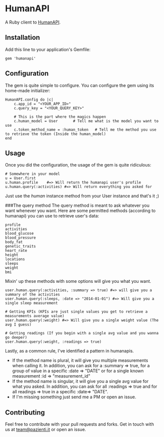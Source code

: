 # HumanAPI

A Ruby client to [HumanAPI](http://humanapi.co).

## Installation

Add this line to your application's Gemfile:

    gem 'humanapi'

## Configuration
The gem is quite simple to configure. You can configure the gem using its home-made initializer:

	HumanAPI.config do |c|
		c.app_id = "<YOUR_APP_ID>"
		c.query_key = "<YOUR_QUERY_KEY>"
		
		# This is the part where the magics happen
		c.human_model = User       # Tell me what is the model you want to use
		c.token_method_name = :human_token   # Tell me the method you use to retrieve the token (Inside the human_model)
	end

## Usage
Once you did the configuration, the usage of the gem is quite ridiculous:

	# Somewhere in your model
	u = User.first
	u.human.profile    #=> Will return the humanapi user's profile
	u.human.query(:activities) #=> Will return everything you asked for

Just use the _human_ instance method from your User instance and that's it ;)

###The query method
The query method is meant to ask whatever you want whenever you want. Here are some permitted methods (according to humanapi) you can use to retrieve user's data:

	profile 
	activities
	blood_glucose
	blood_pressure
	body_fat
	genetic_traits
	heart_rate
	height
	locations
	sleeps
	weight
	bmi

Mixin' up these methods with some options will give you what you want. 

	user.human.query(:activities, :summary => true) #=> will give you a summary of the activities
	user.human.query(:sleeps, :date => "2014-01-01") #=> Will give you a single sleep measurement
	
	# Getting KPIs (KPIs are just single values you get to retrieve a measurements average value)
	user.human.query(:weight) #=> Will give you a single weight value (The avg I guess)
	
	# Getting readings (If you begin with a single avg value and you wanna go deeper)
	user.human.query(:weight, :readings => true)
	
Lastly, as a common rule, I've identified a pattern in humanapis. 
- If the method name is plural, it will give you multiple measurements when calling it. In addition, you can ask for a :summary => true, for a group of value in a specific :date => "DATE" or for a single known measurement :id => "measurement_id"
- If the method name is singular, it will give you a single avg value for what you asked. In addition, you can ask for all :readings => true and for all readings => true in a specific :date=> "DATE".
- If I'm missing something just send me a PM or open an issue.
	
	
## Contributing
Feel free to contribute with your pull requests and forks. Get in touch with us at team@pazienti.it or open an issue.
